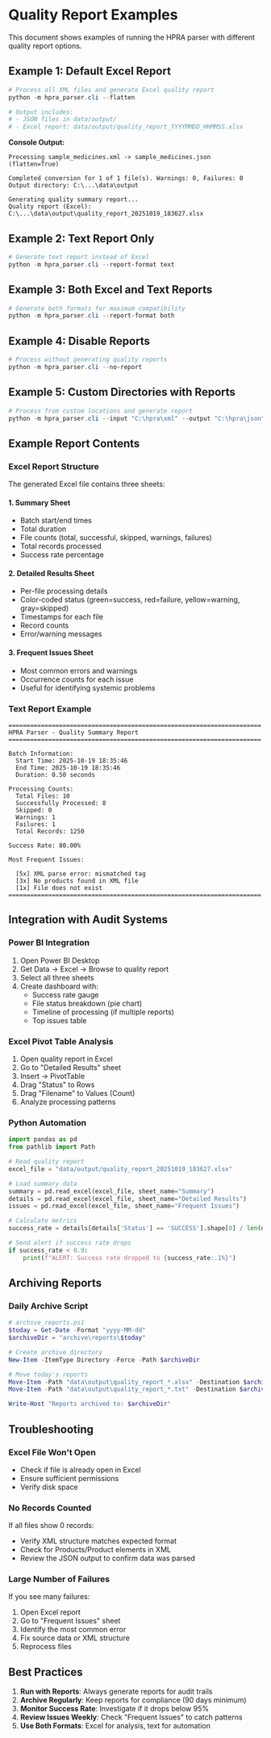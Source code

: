 # Quality Report Examples

This document shows examples of running the HPRA parser with different quality report options.

## Example 1: Default Excel Report

```powershell
# Process all XML files and generate Excel quality report
python -m hpra_parser.cli --flatten

# Output includes:
# - JSON files in data/output/
# - Excel report: data/output/quality_report_YYYYMMDD_HHMMSS.xlsx
```

**Console Output:**
```
Processing sample_medicines.xml -> sample_medicines.json (flatten=True)

Completed conversion for 1 of 1 file(s). Warnings: 0, Failures: 0
Output directory: C:\...\data\output

Generating quality summary report...
Quality report (Excel): C:\...\data\output\quality_report_20251019_183627.xlsx
```

## Example 2: Text Report Only

```powershell
# Generate text report instead of Excel
python -m hpra_parser.cli --report-format text
```

## Example 3: Both Excel and Text Reports

```powershell
# Generate both formats for maximum compatibility
python -m hpra_parser.cli --report-format both
```

## Example 4: Disable Reports

```powershell
# Process without generating quality reports
python -m hpra_parser.cli --no-report
```

## Example 5: Custom Directories with Reports

```powershell
# Process from custom locations and generate report
python -m hpra_parser.cli --input "C:\hpra\xml" --output "C:\hpra\json" --flatten
```

## Example Report Contents

### Excel Report Structure

The generated Excel file contains three sheets:

#### 1. Summary Sheet
- Batch start/end times
- Total duration
- File counts (total, successful, skipped, warnings, failures)
- Total records processed
- Success rate percentage

#### 2. Detailed Results Sheet
- Per-file processing details
- Color-coded status (green=success, red=failure, yellow=warning, gray=skipped)
- Timestamps for each file
- Record counts
- Error/warning messages

#### 3. Frequent Issues Sheet
- Most common errors and warnings
- Occurrence counts for each issue
- Useful for identifying systemic problems

### Text Report Example

```
======================================================================
HPRA Parser - Quality Summary Report
======================================================================

Batch Information:
  Start Time: 2025-10-19 18:35:46
  End Time: 2025-10-19 18:35:46
  Duration: 0.50 seconds

Processing Counts:
  Total Files: 10
  Successfully Processed: 8
  Skipped: 0
  Warnings: 1
  Failures: 1
  Total Records: 1250

Success Rate: 80.00%

Most Frequent Issues:

  [5x] XML parse error: mismatched tag
  [3x] No products found in XML file
  [1x] File does not exist
======================================================================
```

## Integration with Audit Systems

### Power BI Integration

1. Open Power BI Desktop
2. Get Data → Excel → Browse to quality report
3. Select all three sheets
4. Create dashboard with:
   - Success rate gauge
   - File status breakdown (pie chart)
   - Timeline of processing (if multiple reports)
   - Top issues table

### Excel Pivot Table Analysis

1. Open quality report in Excel
2. Go to "Detailed Results" sheet
3. Insert → PivotTable
4. Drag "Status" to Rows
5. Drag "Filename" to Values (Count)
6. Analyze processing patterns

### Python Automation

```python
import pandas as pd
from pathlib import Path

# Read quality report
excel_file = "data/output/quality_report_20251019_183627.xlsx"

# Load summary data
summary = pd.read_excel(excel_file, sheet_name="Summary")
details = pd.read_excel(excel_file, sheet_name="Detailed Results")
issues = pd.read_excel(excel_file, sheet_name="Frequent Issues")

# Calculate metrics
success_rate = details[details['Status'] == 'SUCCESS'].shape[0] / len(details)

# Send alert if success rate drops
if success_rate < 0.9:
    print(f"ALERT: Success rate dropped to {success_rate:.1%}")
```

## Archiving Reports

### Daily Archive Script

```powershell
# archive_reports.ps1
$today = Get-Date -Format "yyyy-MM-dd"
$archiveDir = "archive\reports\$today"

# Create archive directory
New-Item -ItemType Directory -Force -Path $archiveDir

# Move today's reports
Move-Item -Path "data\output\quality_report_*.xlsx" -Destination $archiveDir
Move-Item -Path "data\output\quality_report_*.txt" -Destination $archiveDir

Write-Host "Reports archived to: $archiveDir"
```

## Troubleshooting

### Excel File Won't Open

- Check if file is already open in Excel
- Ensure sufficient permissions
- Verify disk space

### No Records Counted

If all files show 0 records:
- Verify XML structure matches expected format
- Check for Products/Product elements in XML
- Review the JSON output to confirm data was parsed

### Large Number of Failures

If you see many failures:
1. Open Excel report
2. Go to "Frequent Issues" sheet
3. Identify the most common error
4. Fix source data or XML structure
5. Reprocess files

## Best Practices

1. **Run with Reports**: Always generate reports for audit trails
2. **Archive Regularly**: Keep reports for compliance (90 days minimum)
3. **Monitor Success Rate**: Investigate if it drops below 95%
4. **Review Issues Weekly**: Check "Frequent Issues" to catch patterns
5. **Use Both Formats**: Excel for analysis, text for automation
